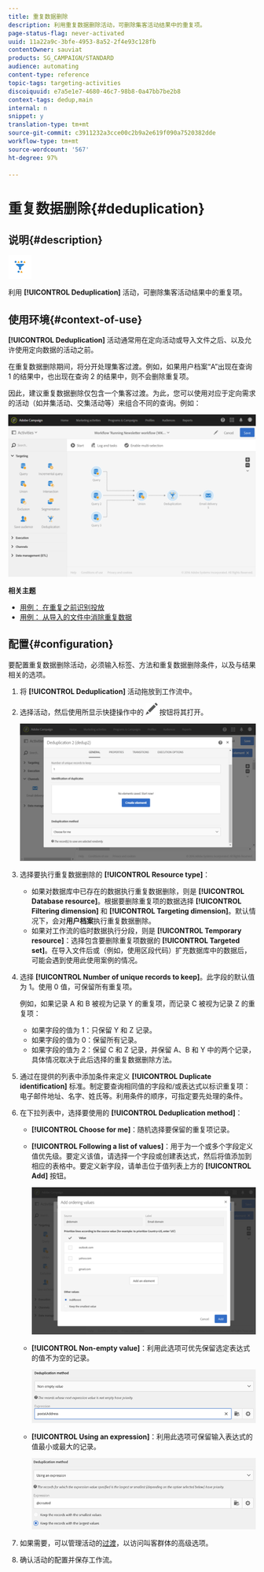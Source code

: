 ```yaml
---
title: 重复数据删除
description: 利用重复数据删除活动，可删除集客活动结果中的重复项。
page-status-flag: never-activated
uuid: 11a22a9c-3bfe-4953-8a52-2f4e93c128fb
contentOwner: sauviat
products: SG_CAMPAIGN/STANDARD
audience: automating
content-type: reference
topic-tags: targeting-activities
discoiquuid: e7a5e1e7-4680-46c7-98b8-0a47bb7be2b8
context-tags: dedup,main
internal: n
snippet: y
translation-type: tm+mt
source-git-commit: c3911232a3cce00c2b9a2e619f090a7520382dde
workflow-type: tm+mt
source-wordcount: '567'
ht-degree: 97%

---
```



# 重复数据删除{#deduplication}

## 说明{#description}

![](assets/deduplication.png)

利用 **[!UICONTROL Deduplication]** 活动，可删除集客活动结果中的重复项。

## 使用环境{#context-of-use}

**[!UICONTROL Deduplication]** 活动通常用在定向活动或导入文件之后、以及允许使用定向数据的活动之前。

在重复数据删除期间，将分开处理集客过渡。例如，如果用户档案“A”出现在查询 1 的结果中，也出现在查询 2 的结果中，则不会删除重复项。

因此，建议重复数据删除仅包含一个集客过渡。为此，您可以使用对应于定向需求的活动（如并集活动、交集活动等）来组合不同的查询。例如：

![](assets/dedup_bonnepratique.png)

**相关主题**

* [用例： 在重复之前识别投放](../../automating/using/identifying-duplicated-before-delivery.md)
* [用例： 从导入的文件中消除重复数据](../../automating/using/deduplicating-data-imported-file.md)

## 配置{#configuration}

要配置重复数据删除活动，必须输入标签、方法和重复数据删除条件，以及与结果相关的选项。

1. 将 **[!UICONTROL Deduplication]** 活动拖放到工作流中。
1. 选择活动，然后使用所显示快捷操作中的 ![](assets/edit_darkgrey-24px.png) 按钮将其打开。

   ![](assets/deduplication_1.png)

1. 选择要执行重复数据删除的 **[!UICONTROL Resource type]**：

   * 如果对数据库中已存在的数据执行重复数据删除，则是 **[!UICONTROL Database resource]**。根据要删除重复项的数据选择 **[!UICONTROL Filtering dimension]** 和 **[!UICONTROL Targeting dimension]**。默认情况下，会对&#x200B;**用户档案**&#x200B;执行重复数据删除。
   * 如果对工作流的临时数据执行分段，则是 **[!UICONTROL Temporary resource]**：选择包含要删除重复项数据的 **[!UICONTROL Targeted set]**。在导入文件后或（例如，使用区段代码）扩充数据库中的数据后，可能会遇到使用此使用案例的情况。

1. 选择 **[!UICONTROL Number of unique records to keep]**。此字段的默认值为 1。使用 0 值，可保留所有重复项。

   例如，如果记录 A 和 B 被视为记录 Y 的重复项，而记录 C 被视为记录 Z 的重复项：

   * 如果字段的值为 1：只保留 Y 和 Z 记录。
   * 如果字段的值为 0：保留所有记录。
   * 如果字段的值为 2：保留 C 和 Z 记录，并保留 A、B 和 Y 中的两个记录，具体情况取决于此后选择的重复数据删除方法。

1. 通过在提供的列表中添加条件来定义 **[!UICONTROL Duplicate identification]** 标准。制定要查询相同值的字段和/或表达式以标识重复项：电子邮件地址、名字、姓氏等。利用条件的顺序，可指定要先处理的条件。
1. 在下拉列表中，选择要使用的 **[!UICONTROL Deduplication method]**：

   * **[!UICONTROL Choose for me]**：随机选择要保留的重复项记录。
   * **[!UICONTROL Following a list of values]**：用于为一个或多个字段定义值优先级。要定义该值，请选择一个字段或创建表达式，然后将值添加到相应的表格中。要定义新字段，请单击位于值列表上方的 **[!UICONTROL Add]** 按钮。

      ![](assets/deduplication_2.png)

   * **[!UICONTROL Non-empty value]**：利用此选项可优先保留选定表达式的值不为空的记录。

      ![](assets/deduplication_3.png)

   * **[!UICONTROL Using an expression]**：利用此选项可保留输入表达式的值最小或最大的记录。

      ![](assets/deduplication_4.png)

1. 如果需要，可以管理活动的[过渡](../../automating/using/activity-properties.md)，以访问叫客群体的高级选项。
1. 确认活动的配置并保存工作流。
